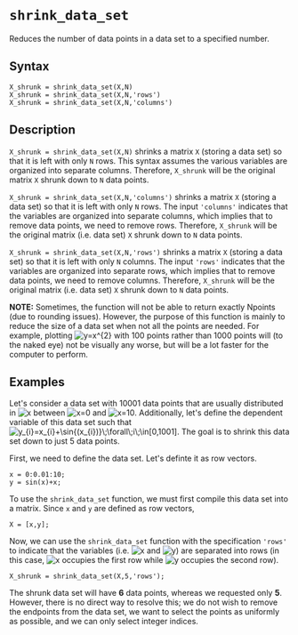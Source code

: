 # `shrink_data_set`

Reduces the number of data points in a data set to a specified number.


## Syntax

`X_shrunk = shrink_data_set(X,N)`\
`X_shrunk = shrink_data_set(X,N,'rows')`\
`X_shrunk = shrink_data_set(X,N,'columns')`


## Description

`X_shrunk = shrink_data_set(X,N)` shrinks a matrix `X` (storing a data set) so that it is left with only `N` rows. This syntax assumes the various variables are organized into separate columns. Therefore, `X_shrunk` will be the original matrix `X` shrunk down to `N` data points.

`X_shrunk = shrink_data_set(X,N,'columns')` shrinks a matrix `X` (storing a data set) so that it is left with only `N` rows. The input `'columns'` indicates that the variables are organized into separate columns, which implies that to remove data points, we need to remove rows. Therefore, `X_shrunk` will be the original matrix (i.e. data set) `X` shrunk down to `N` data points.

`X_shrunk = shrink_data_set(X,N,'rows')` shrinks a matrix `X` (storing a data set) so that it is left with only `N` columns. The input `'rows'` indicates that the variables are organized into separate rows, which implies that to remove data points, we need to remove columns. Therefore, `X_shrunk` will be the original matrix (i.e. data set) `X` shrunk down to `N` data points.

**NOTE:** Sometimes, the function will not be able to return exactly Npoints (due to rounding issues). However, the purpose of this function is mainly to reduce the size of a data set when not all the points are needed. For example, plotting <img src="https://latex.codecogs.com/svg.latex?y=x^{2}" title="y=x^{2}" /> with 100 points rather than 1000 points will (to the naked eye) not be visually any worse, but will be a lot faster for the computer to perform.

## Examples

Let's consider a data set with 10001 data points that are usually distributed in <img src="https://latex.codecogs.com/svg.latex?x" title="x" /> between <img src="https://latex.codecogs.com/svg.latex?x=0" title="x=0" /> and <img src="https://latex.codecogs.com/svg.latex?x=10" title="x=10" />. Additionally, let's define the dependent variable of this data set such that <img src="https://latex.codecogs.com/svg.latex?y_{i}=x_{i}&plus;\sin{(x_{i})}\;\forall\;i\;\in[0,1001]" title="y_{i}=x_{i}+\sin{(x_{i})}\;\forall\;i\;\in[0,1001]" />. The goal is to shrink this data set down to just 5 data points.

First, we need to define the data set. Let's definte it as row vectors.

    x = 0:0.01:10;
    y = sin(x)+x;
    
To use the `shrink_data_set` function, we must first compile this data set into a matrix. Since `x` and `y` are defined as row vectors,

    X = [x,y];
    
Now, we can use the `shrink_data_set` function with the specification `'rows'` to indicate that the variables (i.e. <img src="https://latex.codecogs.com/svg.latex?x" title="x" /> and <img src="https://latex.codecogs.com/svg.latex?y" title="y" />) are separated into rows (in this case, <img src="https://latex.codecogs.com/svg.latex?x" title="x" /> occupies the first row while <img src="https://latex.codecogs.com/svg.latex?y" title="y" /> occupies the second row).

    X_shrunk = shrink_data_set(X,5,'rows');
        
The shrunk data set will have **6** data points, whereas we requested only **5**. However, there is no direct way to resolve this; we do not wish to remove the endpoints from the data set, we want to select the points as uniformly as possible, and we can only select integer indices.
